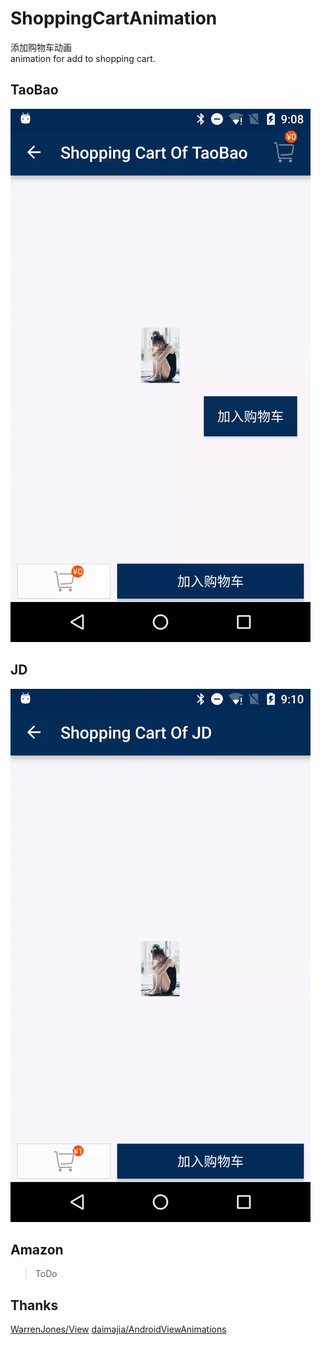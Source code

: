 # ShoppingCartAnimation

添加购物车动画  
animation for add to shopping cart.

## TaoBao
![add_to_cart](https://raw.githubusercontent.com/captain-miao/me.github.com/master/animation/add_to_cart_taobao.gif)
## JD
![add_to_cart](https://raw.githubusercontent.com/captain-miao/me.github.com/master/animation/add_to_cart.gif)
## Amazon
> ToDo

## Thanks
[WarrenJones/View](https://github.com/WarrenJones/View)
[daimajia/AndroidViewAnimations](https://github.com/daimajia/AndroidViewAnimations)